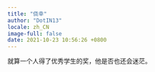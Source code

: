 ```yaml
---
title: "侥幸"
author: "DotIN13"
locale: zh_CN
image-full: false
date: 2021-10-23 10:56:26 +0800
---
```


就算一个人得了优秀学生的奖，他是否也还会迷茫。
